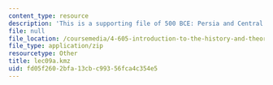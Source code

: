 ```yaml
---
content_type: resource
description: 'This is a supporting file of 500 BCE: Persia and Central Asia.'
file: null
file_location: /coursemedia/4-605-introduction-to-the-history-and-theory-of-architecture-spring-2012/fd05f2602bfa13cbc99356fca4c354e5_lec09a.kmz
file_type: application/zip
resourcetype: Other
title: lec09a.kmz
uid: fd05f260-2bfa-13cb-c993-56fca4c354e5
---
```

